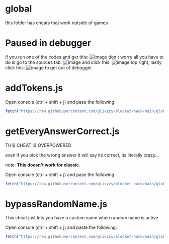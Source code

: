 # global
this folder has cheats that work outside of games

# Paused in debugger
if you run one of the codes and get this: ![image](https://user-images.githubusercontent.com/73669084/133943133-af7cc9b8-75ab-496c-a17e-5851b6d7ff63.png) don't worry all you have to do is go to the sources tab: ![image](https://user-images.githubusercontent.com/73669084/133943102-701b0737-b0ca-4ccd-b533-e782c7767447.png) and click this: ![image](https://user-images.githubusercontent.com/73669084/133943169-2897f143-258f-49d8-81e3-181ffe857c8e.png) top right, lastly click this: ![image](https://user-images.githubusercontent.com/73669084/133943122-bc762f73-8522-435a-abb8-905233c95ebe.png) to get out of debugger


# addTokens.js
Open console (ctrl + shift + j) and pase the following:
```js
fetch("https://raw.githubusercontent.com/glixzzy/blooket-hack/main/global/addTokens.js").then((res) => res.text().then((t) => eval(t)))
```

# getEveryAnswerCorrect.js
THIS CHEAT IS OVERPOWERED

even if you pick the wrong answer it will say its correct, its literally crazy...

note: **This doesn't work for classic.**

Open console (ctrl + shift + j) and pase the following:
```js
fetch("https://raw.githubusercontent.com/glixzzy/blooket-hack/main/global/getEveryAnswerCorrect.js").then((res) => res.text().then((t) => eval(t)))
```

# bypassRandomName.js 
This cheat just lets you have a custom name when random name is active

Open console (ctrl + shift + j) and paste the following:
```js
fetch("https://raw.githubusercontent.com/glixzzy/blooket-hack/main/global/bypassRandomName.js").then((res) => res.text().then((t) => eval(t)))
```
